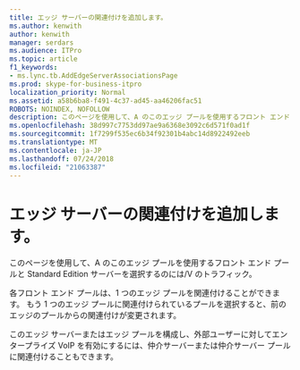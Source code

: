 ```yaml
---
title: エッジ サーバーの関連付けを追加します。
ms.author: kenwith
author: kenwith
manager: serdars
ms.audience: ITPro
ms.topic: article
f1_keywords:
- ms.lync.tb.AddEdgeServerAssociationsPage
ms.prod: skype-for-business-itpro
localization_priority: Normal
ms.assetid: a58b6ba8-f491-4c37-ad45-aa46206fac51
ROBOTS: NOINDEX, NOFOLLOW
description: このページを使用して、A のこのエッジ プールを使用するフロント エンド プールと Standard Edition サーバーを選択するのには/V のトラフィック。
ms.openlocfilehash: 38d997c7753dd97ae9a6368e3092c6d571f0ad1f
ms.sourcegitcommit: 1f7299f535ec6b34f92301b4abc14d8922492eeb
ms.translationtype: MT
ms.contentlocale: ja-JP
ms.lasthandoff: 07/24/2018
ms.locfileid: "21063387"
---
```

# <a name="add-edge-server-associations"></a>エッジ サーバーの関連付けを追加します。
 
このページを使用して、A のこのエッジ プールを使用するフロント エンド プールと Standard Edition サーバーを選択するのには/V のトラフィック。 
  
各フロント エンド プールは、1 つのエッジ プールを関連付けることができます。 もう 1 つのエッジ プールに関連付けられているプールを選択すると、前のエッジのプールからの関連付けが変更されます。
  
このエッジ サーバーまたはエッジ プールを構成し、外部ユーザーに対してエンタープライズ VoIP を有効にするには、仲介サーバーまたは仲介サーバー プールに関連付けることもできます。
  

